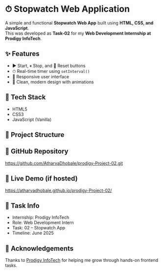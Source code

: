 # ⏱ Stopwatch Web Application

A simple and functional **Stopwatch Web App** built using **HTML, CSS, and JavaScript**.  
This was developed as **Task-02** for my **Web Development Internship at Prodigy InfoTech**.

## ✨ Features

- ▶️ Start, ⏸ Stop, and 🔁 Reset buttons  
- ⏱ Real-time timer using `setInterval()`  
- 📱 Responsive user interface  
- 🎨 Clean, modern design with animations

## 🧰 Tech Stack

- HTML5  
- CSS3  
- JavaScript (Vanilla)

## 📁 Project Structure
## 🔗 GitHub Repository

https://github.com/AtharvaDhobale/prodigy-Project-02.git

## 🔗 Live Demo (if hosted)

https://atharvadhobale.github.io/prodigy-Project-02/

## 📎 Task Info

- Internship: Prodigy InfoTech  
- Role: Web Development Intern  
- Task: 02 – Stopwatch App  
- Timeline: June 2025

## 🙌 Acknowledgements

Thanks to [Prodigy InfoTech](https://prodigyinfotech.dev/) for helping me grow through hands-on frontend tasks.
